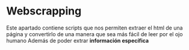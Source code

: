 # Webscrapping
Este apartado contiene scripts que nos permiten extraer el html de una página y convertirlo de
una manera que sea más fácil de leer por el ojo humano
Además de poder extrar **información específica**
